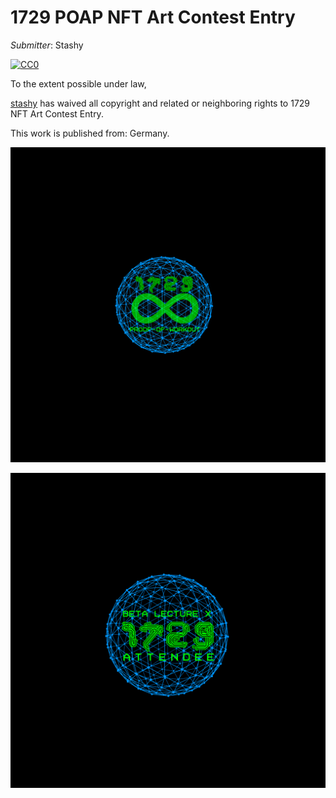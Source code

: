# 1729 POAP NFT Art Contest Entry

*Submitter*: Stashy


<p xmlns:dct="http://purl.org/dc/terms/" xmlns:vcard="http://www.w3.org/2001/vcard-rdf/3.0#">

<a rel="license" href="http://creativecommons.org/publicdomain/zero/1.0/">
<img src="http://i.creativecommons.org/p/zero/1.0/88x31.png" style="border-style: none;" alt="CC0" />
</a>

<br />

To the extent possible under law,

<a rel="dct:publisher" href="https://github.com/1729/content/blob/master/tasks/poap-nft-contest/entries/stashy.md"><span property="dct:title">stashy</span></a> has waived all copyright and related or neighboring rights to <span property="dct:title">1729 NFT Art Contest Entry</span>.

This work is published from: <span property="vcard:Country" datatype="dct:ISO3166" content="DE" about="https://github.com/1729/content/blob/master/tasks/poap-nft-contest/entries/stashy.md">Germany</span>.
</p>

![Entry](stashy-1.PNG)

![Entry](stashy-2.PNG)
